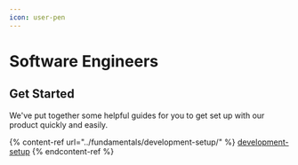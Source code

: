 ```yaml
---
icon: user-pen
---
```


# Software Engineers

## Get Started

We've put together some helpful guides for you to get set up with our product quickly and easily.

{% content-ref url="../fundamentals/development-setup/" %}
[development-setup](../fundamentals/development-setup/)
{% endcontent-ref %}
